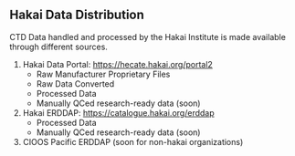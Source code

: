 ## Hakai Data Distribution

CTD Data handled and processed by the Hakai Institute is made available through different sources.

1. Hakai Data Portal: https://hecate.hakai.org/portal2
   - Raw Manufacturer Proprietary Files
   - Raw Data Converted
   - Processed Data
   - Manually QCed research-ready data (soon)
2. Hakai ERDDAP: https://catalogue.hakai.org/erddap
   - Processed Data
   - Manually QCed research-ready data (soon)
3. CIOOS Pacific ERDDAP (soon for non-hakai organizations)
